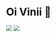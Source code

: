 # Oi Vinii 👋

![](https://media1.tenor.com/m/vrxm93_mbyEAAAAC/spfc-s%C3%A3o-paulo.gif)
![](https://media1.tenor.com/m/uL8whWYRld4AAAAd/tony-montana-antonio-montana.gif)
